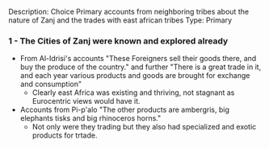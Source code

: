 Description: Choice Primary accounts from neighboring tribes about the nature of Zanj and the trades with east african tribes
Type: Primary
### 1 - The Cities of Zanj were known and explored already
- From Al-Idrisi's accounts "These Foreigners sell their goods there, and buy the produce of the country." and further "There is a great trade in it, and each year various products and goods are brought for exchange and consumption"
	- Clearly east Africa was existing and thriving, not stagnant as Eurocentric views would have it.
- Accounts from Pi-p'alo "The other products are ambergris, big elephants tisks and big rhinoceros horns."
	- Not only were they trading but they also had specialized and exotic products for trtade. 